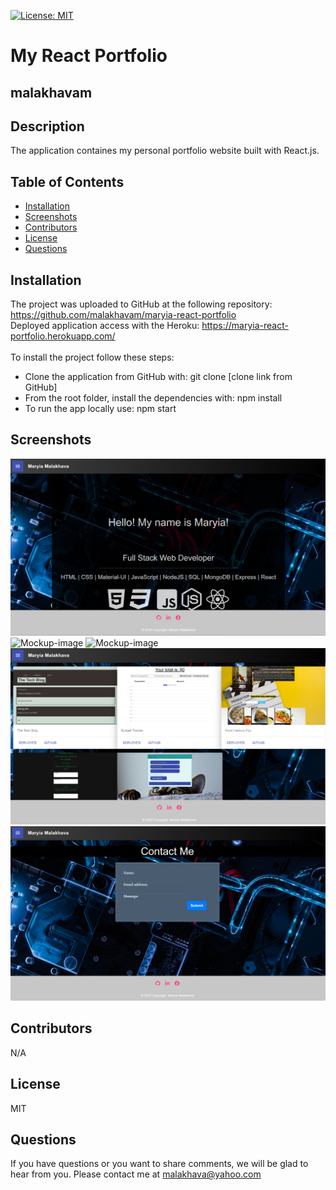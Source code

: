 [![License: MIT](https://shields.io/badge/license-MIT-green.svg)](https://opensource.org/licenses/MIT)
   # My React Portfolio
   ## malakhavam
   
   ## Description 
   
   The application containes my personal portfolio website built with React.js.
   
   ## Table of Contents  
   * [Installation](#installation)
   * [Screenshots](#screenshots)
   * [Contributors](#contibutors) 
   * [License](#license)
   * [Questions](#questions)
   
   
   ## Installation 
   
   The project was uploaded to GitHub at the following repository: https://github.com/malakhavam/maryia-react-portfolio <br/>
   Deployed application access with the Heroku: https://maryia-react-portfolio.herokuapp.com/  <br/>  
   To install the project follow these steps: 
   * Clone the application from GitHub with: git clone [clone link from GitHub] 
   * From the root folder, install the dependencies with: npm install
   * To run the app locally use: npm start 

   ## Screenshots

   ![Mockup-image](./src/assets/Screenshot1.png)
   ![Mockup-image](./src/assets/Screenshot2.png)
   ![Mockup-image](./src/assets/Screenshot3.png)
   ![Mockup-image](./src/assets/Screenshot4.png)
   ![Mockup-image](./src/assets/Screenshot5.png)
  
   ## Contributors

   N/A

   ## License

   MIT
  
   ## Questions
   
   If you have questions or you want to share comments, we will be glad to hear from you. Please contact me at malakhava@yahoo.com